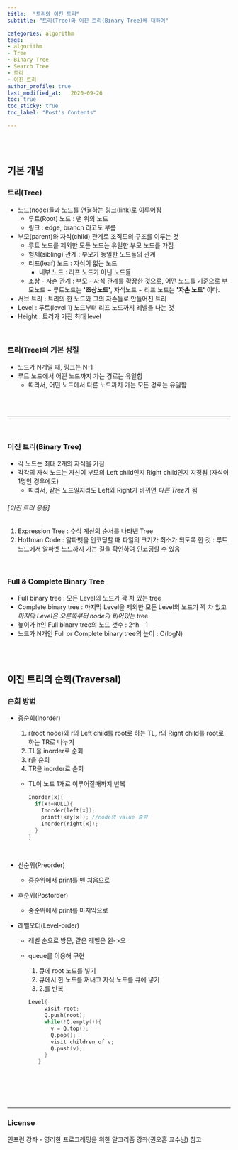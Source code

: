 ```yaml
---
title:  "트리와 이진 트리"
subtitle: "트리(Tree)와 이진 트리(Binary Tree)에 대하여"

categories: algorithm
tags:
- algorithm
- Tree
- Binary Tree
- Search Tree
- 트리
- 이진 트리
author_profile: true
last_modified_at:   2020-09-26
toc: true
toc_sticky: true
toc_label: "Post's Contents"

---
```


<br><br>

## 기본 개념

### 트리(Tree)

+ 노드(node)들과 노드를 연결하는 링크(link)로 이루어짐
  + 루트(Root) 노드 : 맨 위의 노드
  + 링크 : edge, branch 라고도 부름
+ 부모(parent)와 자식(child) 관계로 조직도의 구조를 이루는 것
  + 루트 노드를 제외한 모든 노드는 유일한 부모 노드를 가짐
  + 형제(sibling) 관계 : 부모가 동일한 노드들의 관계
  + 리프(leaf) 노드 : 자식이 없는 노드
    + 내부 노드 : 리프 노드가 아닌 노드들
  + 조상 - 자손 관계 : 부모 - 자식 관계를 확장한 것으로, 어떤 노드를 기준으로 부모노드 ~ 루트노드는 **'조상노드'**, 자식노드 ~ 리프 노드는 **'자손 노드'** 이다.
+ 서브 트리 :  트리의 한 노드와 그의 자손들로 만들어진 트리
+ Level : 루트(level 1) 노드부터 리프 노드까지 레벨을 나눈 것
+ Height :  트리가 가진 최대 level

<br>

### 트리(Tree)의 기본 성질

+ 노드가 N개일 때, 링크는 N-1
+ 루트 노드에서 어떤 노드까지 가는 경로는 유일함
  + 따라서, 어떤 노드에서 다른 노드까지 가는 모든 경로는 유일함

<br><br>

---

<br>

### 이진 트리(Binary Tree)

+ 각 노드는 최대 2개의 자식을 가짐
+ 각각의 자식 노드는 자신이 부모의 Left child인지 Right child인지 지정됨 (자식이 1명인 경우에도)
  + 따라서, 같은 노드일지라도 Left와 Right가 바뀌면 *다른 Tree*가 됨

###### [이진 트리 응용]

1. Expression Tree
   : 수식 계산의 순서를 나타낸 Tree
2. Hoffman Code
   : 알파벳을 인코딩할 때 파일의 크기가 최소가 되도록 한 것
   : 루트 노드에서 알파벳 노드까지 가는 길을 확인하여 인코딩할 수 있음

<br>

### Full & Complete Binary Tree

+ Full binary tree : 모든 Level의 노드가 꽉 차 있는 tree
+ Complete binary tree : 마지막 Level을 제외한 모든 Level의 노드가 꽉 차 있고 *마지막 Level은 오른쪽부터 node가 비어있는* tree
+ 높이가 h인 Full binary tree의 노드 갯수 : 2^h - 1
+ 노드가 N개인 Full or Complete binary tree의 높이 : O(logN)

<br><br>

## 이진 트리의 순회(Traversal)

### 순회 방법

+ 중순회(Inorder)
  1. r(root node)와 r의 Left child를 root로 하는 TL, r의 Right child를 root로 하는 TR로 나누기
  2. TL을 inorder로 순회
  3. r을 순회
  4. TR을 inorder로 순회

  + TL이 노드 1개로 이루어질때까지 반복
    ```cpp
    Inorder(x){
      if(x!=NULL){
        Inorder(left[x]);
        printf(key[x]); //node의 value 출력
        Inorder(right[x]);
      }
    }
    ```

    <br>
+ 선순위(Preorder)
  + 중순위에서 print를 맨 처음으로
    <br>
+ 후순위(Postorder)
  + 중순위에서 print를 마지막으로
    <br>
+ 레벨오더(Level-order)
  + 레벨 순으로 방문, 같은 레벨은 왼->오
  + queue를 이용해 구현
    1. 큐에 root 노드를 넣기
    2. 큐에서 한 노드를 꺼내고 자식 노드를 큐에 넣기
    3. 2.를 반복

    ```cpp
    Level{
         visit root;
         Q.push(root);
         while(!Q.empty()){
           v = Q.top();
           Q.pop();
           visit children of v;
           Q.push(v);
         }
       }
    ```

<br><br><br><br>

---

### License

인프런 강좌 - 영리한 프로그래밍을 위한 알고리즘 강좌(권오흠 교수님) 참고
<br>
<br>
